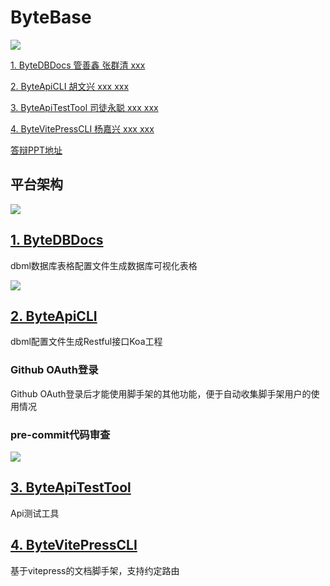 # ByteBase

![](https://moonstarimg.oss-cn-hangzhou.aliyuncs.com/picgo_img/20210925201904.png)

[1. ByteDBDocs 管善鑫 张群清 xxx ](https://github.com/ByteWebBase/ByteDBDocs)

[2. ByteApiCLI 胡文兴 xxx xxx](https://github.com/ByteWebBase/ByteDBDocs)

[3. ByteApiTestTool 司徒永聪 xxx xxx](https://github.com/ByteWebBase/ByteApiTestTool)

[4. ByteVitePressCLI 杨嘉兴 xxx xxx](https://github.com/ByteWebBase/ByteVitePressCLI)

[答辩PPT地址](https://fyctfmijjr.feishu.cn/file/boxcnLU57KRENXh2W9WuDVe4Npb) 

## 平台架构

![](https://moonstarimg.oss-cn-hangzhou.aliyuncs.com/picgo_img/20210925202138.png)

## [1. ByteDBDocs](https://github.com/ByteWebBase/ByteDBDocs)

dbml数据库表格配置文件生成数据库可视化表格

![](https://moonstarimg.oss-cn-hangzhou.aliyuncs.com/picgo_img/dbdocs.gif)

## [2. ByteApiCLI](https://github.com/ByteWebBase/ByteApiCLI)

dbml配置文件生成Restful接口Koa工程

### Github OAuth登录

Github OAuth登录后才能使用脚手架的其他功能，便于自动收集脚手架用户的使用情况

### pre-commit代码审查

![](https://moonstarimg.oss-cn-hangzhou.aliyuncs.com/picgo_img/husky_lint.gif)

## [3. ByteApiTestTool](https://github.com/ByteWebBase/ByteApiTestTool)

Api测试工具

## [4. ByteVitePressCLI](https://github.com/ByteWebBase/ByteVitePressCLI)

基于vitepress的文档脚手架，支持约定路由

